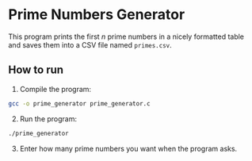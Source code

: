 # Prime Numbers Generator

This program prints the first *n* prime numbers in a nicely formatted table and saves them into a CSV file named `primes.csv`.

## How to run

1. Compile the program:
```bash
gcc -o prime_generator prime_generator.c
```
2. Run the program:
```bash
./prime_generator
```
3. Enter how many prime numbers you want when the program asks.
